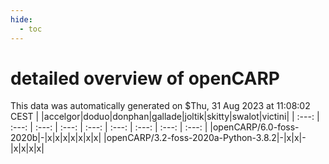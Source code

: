 ```yaml
---
hide:
  - toc
---
```


detailed overview of openCARP
=============================


This data was automatically generated on $Thu, 31 Aug 2023 at 11:08:02 CEST
| |accelgor|doduo|donphan|gallade|joltik|skitty|swalot|victini|
| :---: | :---: | :---: | :---: | :---: | :---: | :---: | :---: | :---: |
|openCARP/6.0-foss-2020b|-|x|x|x|x|x|x|x|
|openCARP/3.2-foss-2020a-Python-3.8.2|-|x|x|-|x|x|x|x|
